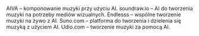 AIVA – komponowanie muzyki przy użyciu AI.
soundraw.io – AI do tworzenia muzyki na potrzeby mediów wizualnych.
Endlesss – wspólne tworzenie muzyki na żywo z AI.
Suno.com – platforma do tworzenia i dzielenia się muzyką z użyciem AI.
Udio.com – tworzenie muzyki za pomocą AI.